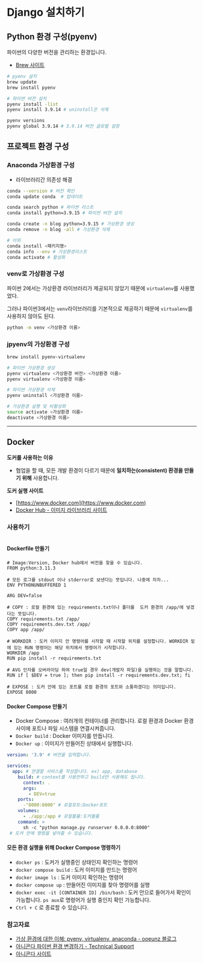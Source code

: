 # Django 설치하기

## Python 환경 구성(pyenv)

파이썬의 다양한 버전을 관리하는 환경입니다.

* [Brew 사이트](https://brew.sh/index\_ko)

```bash
# pyenv 설치
brew update
brew install pyenv

# 파이썬 버전 설치
pyenv install -list
pyenv install 3.9.14 # uninstall은 삭제

pyenv versions
pyenv global 3.9.14 # 3.9.14 버전 글로벌 설정 
```

## 프로젝트 환경 구성

### Anaconda 가상환경 구성

* 라이브러리간 의존성 해결

```bash
conda --version # 버전 확인
conda update conda  # 업데이트

conda search python # 파이썬 리스트
conda install python=3.9.15 # 파이썬 버전 설치

conda create -n blog python=3.9.15 # 가상환경 생성
conda remove -n blog -all # 가상환경 삭제

# 이외
conda install <패키지명>
conda info --env # 가상환경리스트
conda activate # 활성화

```

### venv로 가상환경 구성

파이썬 2에서는 가상환경 라이브러리가 제공되지 않았기 때문에 `virtualenv`를 사용했었다.

그러나 파이썬3에서는 `venv`라이브러리를 기본적으로 제공하기 때문에 `virtualenv`를 사용하지 않아도 된다.

```bash
python -m venv <가상환경 이름>
```

### jpyenv의 가상환경 구성

```bash
brew install pyenv-virtualenv

# 파이썬 가상환경 생성
pyenv virtualenv <가상환경 버전> <가상환경 이름>
pyenv virtualenv <가상환경 이름>

# 파이썬 가상환경 삭제
pyenv uninstall <가상환경 이름>

# 가상환경 실행 및 비활성화
source activate <가상환경 이름>
deactivate <가상환경 이름>
```

***

## Docker

**도커를 사용하는 이유**

* 협업을 할 때, 모든 개발 환경이 다르기 때문에 **일치하는(consistent) 환경을 만들기 위해** 사용합니다.

**도커 실행 사이트**

* [https://www.docker.com](https://www.docker.com)
* [Docker Hub - 이미지 라이브러리 사이트](https://hub.docker.com)

### 사용하기

<figure><img src="https://user-images.githubusercontent.com/55238671/235630931-bcf10d14-7158-42bb-b624-8f1cd46f9687.png" alt=""><figcaption></figcaption></figure>

#### Dockerfile 만들기

```docker
# Image:Version, Docker hub에서 버전을 찾을 수 있습니다.
FROM python:3.11.3  

# 모든 로그를 stdout 이나 stderror로 보낸다는 뜻입니다. 나중에 차차...
ENV PYTHONUNBUFFERED 1 

ARG DEV=false 

# COPY : 로컬 환경에 있는 requirements.txt이나 폴더를  도커 환경의 /app/에 넣겠다는 뜻입니다.
COPY requirements.txt /app/ 
COPY requirements.dev.txt /app/ 
COPY app /app/ 

# WORKDIR : 도커 이미지 안 명령어를 시작할 때 시작할 위치를 설정합니다. WORKDIR 밑에 있는 RUN 명령어는 해당 위치에서 명령어가 시작합니다.
WORKDIR /app 
RUN pip install -r requirements.txt 

# AVG 인자를 오버라이딩 하여 true일 경우 dev(개발자 파일)을 실행하는 것을 말합니다.
RUN if [ $DEV = true ]; then pip install -r requirements.dev.txt; fi

# EXPOSE : 도커 안에 있는 포트를 로컬 환경의 포트와 소통하겠다는 의미입니다. 
EXPOSE 8000
```

#### Docker Compose 만들기

* Docker Compose : 여러개의 컨테이너를 관리합니다. 로컬 환경과 Docker 환경 사이에 포트나 파일 시스템을 연결시켜줍니다.
* `Docker build` : Docker 이미지를 만듭니다.
* `Docker up` : 이미지가 만들어진 상태에서 실행합니다.

```yml
version: '3.9' # 버전을 입력합니다.

services:
  app: # 연결할 서비스를 작성합니다. ex) app, database
    build: # context를 사용안하고 build만 사용해도 됩니다.
      context: .
      args:
        - DEV=true
    ports:
      -"8000:8000" # 로컬포트:Docker포트
    volumes:
      - ./app:/app # 로컬볼륨:도커볼륨
    command: >
      sh -c "python manage.py runserver 0.0.0.0:8000"
 # 도커 안에 명령을 넣어줄 수 있습니다.

```

#### 모든 환경 실행을 위해 Docker Compose 명령하기

* `docker ps` : 도커가 실행중인 상태인지 확인하는 명령어
* `docker compose build` : 도커 이미지를 만드는 명령어
* `docker image ls` : 도커 이미지 확인하는 명령어
* `docker compose up` : 만들어진 이미지를 찾아 명령어를 실행
* `docker exec -it [CONTAINER ID] /bin/bash` : 도커 안으로 들어가서 확인이 가능합니다. `ps aux`로 명령어가 실행 중인지 확인 가능합니다.
* `Ctrl + C` 로 종료할 수 있습니다.

### 참고자료

* [가상 환경에 대한 이해: pyenv, virtualenv, anaconda - ooeunz 블로그](https://ooeunz.tistory.com/50)
* [아니콘다 파이썬 환경 변경하기 - Technical Support](https://technical-support.tistory.com/85)
* [아니콘다 사이트](https://www.anaconda.com/products/distribution)
